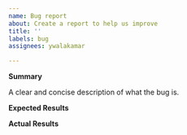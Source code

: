 ```yaml
---
name: Bug report
about: Create a report to help us improve
title: ''
labels: bug
assignees: ywalakamar

---
```


**Summary**

A clear and concise description of what the bug is.

**Expected Results**


**Actual Results**
